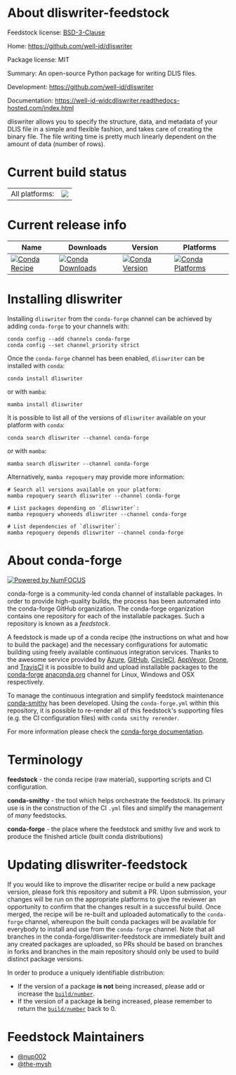 About dliswriter-feedstock
==========================

Feedstock license: [BSD-3-Clause](https://github.com/conda-forge/dliswriter-feedstock/blob/main/LICENSE.txt)

Home: https://github.com/well-id/dliswriter

Package license: MIT

Summary: An open-source Python package for writing DLIS files.

Development: https://github.com/well-id/dliswriter

Documentation: https://well-id-widcdliswriter.readthedocs-hosted.com/index.html

dliswriter allows you to specify the structure, data, and metadata of your DLIS file
in a simple and flexible fashion, and takes care of creating the binary file.
The file writing time is pretty much linearly dependent on the amount of data (number of rows).


Current build status
====================


<table><tr><td>All platforms:</td>
    <td>
      <a href="https://dev.azure.com/conda-forge/feedstock-builds/_build/latest?definitionId=22197&branchName=main">
        <img src="https://dev.azure.com/conda-forge/feedstock-builds/_apis/build/status/dliswriter-feedstock?branchName=main">
      </a>
    </td>
  </tr>
</table>

Current release info
====================

| Name | Downloads | Version | Platforms |
| --- | --- | --- | --- |
| [![Conda Recipe](https://img.shields.io/badge/recipe-dliswriter-green.svg)](https://anaconda.org/conda-forge/dliswriter) | [![Conda Downloads](https://img.shields.io/conda/dn/conda-forge/dliswriter.svg)](https://anaconda.org/conda-forge/dliswriter) | [![Conda Version](https://img.shields.io/conda/vn/conda-forge/dliswriter.svg)](https://anaconda.org/conda-forge/dliswriter) | [![Conda Platforms](https://img.shields.io/conda/pn/conda-forge/dliswriter.svg)](https://anaconda.org/conda-forge/dliswriter) |

Installing dliswriter
=====================

Installing `dliswriter` from the `conda-forge` channel can be achieved by adding `conda-forge` to your channels with:

```
conda config --add channels conda-forge
conda config --set channel_priority strict
```

Once the `conda-forge` channel has been enabled, `dliswriter` can be installed with `conda`:

```
conda install dliswriter
```

or with `mamba`:

```
mamba install dliswriter
```

It is possible to list all of the versions of `dliswriter` available on your platform with `conda`:

```
conda search dliswriter --channel conda-forge
```

or with `mamba`:

```
mamba search dliswriter --channel conda-forge
```

Alternatively, `mamba repoquery` may provide more information:

```
# Search all versions available on your platform:
mamba repoquery search dliswriter --channel conda-forge

# List packages depending on `dliswriter`:
mamba repoquery whoneeds dliswriter --channel conda-forge

# List dependencies of `dliswriter`:
mamba repoquery depends dliswriter --channel conda-forge
```


About conda-forge
=================

[![Powered by
NumFOCUS](https://img.shields.io/badge/powered%20by-NumFOCUS-orange.svg?style=flat&colorA=E1523D&colorB=007D8A)](https://numfocus.org)

conda-forge is a community-led conda channel of installable packages.
In order to provide high-quality builds, the process has been automated into the
conda-forge GitHub organization. The conda-forge organization contains one repository
for each of the installable packages. Such a repository is known as a *feedstock*.

A feedstock is made up of a conda recipe (the instructions on what and how to build
the package) and the necessary configurations for automatic building using freely
available continuous integration services. Thanks to the awesome service provided by
[Azure](https://azure.microsoft.com/en-us/services/devops/), [GitHub](https://github.com/),
[CircleCI](https://circleci.com/), [AppVeyor](https://www.appveyor.com/),
[Drone](https://cloud.drone.io/welcome), and [TravisCI](https://travis-ci.com/)
it is possible to build and upload installable packages to the
[conda-forge](https://anaconda.org/conda-forge) [anaconda.org](https://anaconda.org/)
channel for Linux, Windows and OSX respectively.

To manage the continuous integration and simplify feedstock maintenance
[conda-smithy](https://github.com/conda-forge/conda-smithy) has been developed.
Using the ``conda-forge.yml`` within this repository, it is possible to re-render all of
this feedstock's supporting files (e.g. the CI configuration files) with ``conda smithy rerender``.

For more information please check the [conda-forge documentation](https://conda-forge.org/docs/).

Terminology
===========

**feedstock** - the conda recipe (raw material), supporting scripts and CI configuration.

**conda-smithy** - the tool which helps orchestrate the feedstock.
                   Its primary use is in the construction of the CI ``.yml`` files
                   and simplify the management of *many* feedstocks.

**conda-forge** - the place where the feedstock and smithy live and work to
                  produce the finished article (built conda distributions)


Updating dliswriter-feedstock
=============================

If you would like to improve the dliswriter recipe or build a new
package version, please fork this repository and submit a PR. Upon submission,
your changes will be run on the appropriate platforms to give the reviewer an
opportunity to confirm that the changes result in a successful build. Once
merged, the recipe will be re-built and uploaded automatically to the
`conda-forge` channel, whereupon the built conda packages will be available for
everybody to install and use from the `conda-forge` channel.
Note that all branches in the conda-forge/dliswriter-feedstock are
immediately built and any created packages are uploaded, so PRs should be based
on branches in forks and branches in the main repository should only be used to
build distinct package versions.

In order to produce a uniquely identifiable distribution:
 * If the version of a package **is not** being increased, please add or increase
   the [``build/number``](https://docs.conda.io/projects/conda-build/en/latest/resources/define-metadata.html#build-number-and-string).
 * If the version of a package **is** being increased, please remember to return
   the [``build/number``](https://docs.conda.io/projects/conda-build/en/latest/resources/define-metadata.html#build-number-and-string)
   back to 0.

Feedstock Maintainers
=====================

* [@nup002](https://github.com/nup002/)
* [@the-mysh](https://github.com/the-mysh/)

